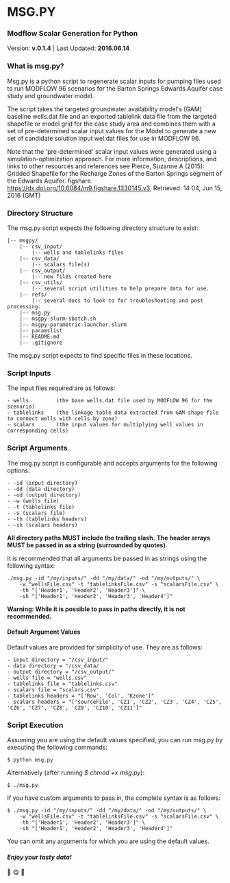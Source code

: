 # MSG.PY 
### Modflow Scalar Generation for Python

Version: **v.0.1.4** | 
Last Updated: **2016.06.14**

### What is msg.py?
Msg.py is a python script to regenerate scalar inputs for pumping files used to run MODFLOW 96 scenarios for the Barton Springs Edwards Aquifer case study and groundwater model.

The script takes the targeted groundwater availability model's (GAM) baseline wells.dat file and an exported tablelink data file from the targeted shapefile or model grid for the case study area and combines them with a set of pre-determined scalar input values for the Model to generate a new set of candidate solution input wel.dat files for use in MODFLOW 96.

Note that the 'pre-determined' scalar input values were generated using a simulation-optimization approach. For more information,  descriptions, and links to other resources and references see 
Pierce, Suzanne A (2015): Gridded Shapefile for the Recharge Zones of the Barton Springs segment of the Edwards Aquifer. figshare.
https://dx.doi.org/10.6084/m9.figshare.1330145.v3, Retrieved: 14 04, Jun 15, 2016 (GMT)

### Directory Structure
The msg.py script expects the following directory structure to exist:

    |-- msgpy/
        |-- csv_input/
            |-- wells and tablelinks files
        |-- csv_data/
            |-- scalars file(s)
        |-- csv_output/
            |-- new files created here
        |-- csv_utils/
            |-- several script utilities to help prepare data for use.
        |-- refs/
            |-- several docs to look to for troubleshooting and post processing.
        |-- msg.py  
        |-- msgpy-slurm-sbatch.sh
        |-- msgpy-parametric-launcher.slurm
        |-- paramslist
        |-- README.md
        |-- .gitignore

The msg.py script expects to find specific files in these locations.

### Script Inputs
The input files required are as follows:

    - wells         (the base wells.dat file used by MODFLOW 96 for the scenario)
    - tablelinks    (the linkage table data extracted from GAM shape file to connect wells with cells by zone)
    - scalars       (the input values for multiplying well values in corresponding cells)

### Script Arguments
The msg.py script is configurable and accepts arguments for the following options:

    - -id (input directory)
    - -dd (data directory)
    - -od (output directory)
    - -w (wells file)
    - -t (tablelinks file)
    - -s (scalars file)
    - -th (tablelinks headers)
    - -sh (scalars headers)

**All directory paths MUST include the trailing slash.**
**The header arrays MUST be passed in as a string (surrounded by quotes).**

It is recommended that all arguments be passed in as strings using the following syntax:

    ./msg.py -id "/my/inputs/" -dd "/my/data/" -od "/my/outputs/" \
        -w "wellsFile.csv" -t "tablelinksFile.csv" -s "scalarsFile.csv" \
        -th "['Header1', 'Header2', 'Header3']" \
        -sh "['Header1', 'Header2', 'Header3', 'Header4']"

__Warning: While it is possible to pass in paths directly, it is not recommended.__

#### Default Argument Values
Default values are provided for simplicity of use.
They are as follows:

    - input directory = "/csv_input/"
    - data directory = "/csv_data/
    - output directory = "/csv_output/"
    - wells file = "wells.csv"
    - tablelinks file = "tablelinks.csv"
    - scalars file = "scalars.csv"
    - tablelinks headers = "['Row', 'Col', 'Kzone']"
    - scalars headers = "['sourceFile', 'CZ1', 'CZ2', 'CZ3', 'CZ4', 'CZ5', 'CZ6', 'CZ7', 'CZ8', 'CZ9', 'CZ10', 'CZ11']"

### Script Execution
Assuming you are using the default values specified, you can run msg.py by executing the following commands:

    $ python msg.py

Alternatively (after running _$ chmod +x msg.py_):

    $ ./msg.py

If you have custom arguments to pass in, the complete syntax is as follows:

    $ ./msg.py -id "/my/inputs/" -dd "/my/data/" -od "/my/outputs/" \
        -w "wellsFile.csv" -t "tablelinksFile.csv" -s "scalarsFile.csv" \
        -th "['Header1', 'Header2', 'Header3']" \
        -sh "['Header1', 'Header2', 'Header3', 'Header4']"

You can omit any arguments for which you are using the default values.

#### **_Enjoy your tasty data!_**
:stew: :yum: :purple_heart:








